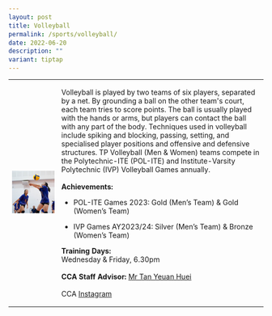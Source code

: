 ```yaml
---
layout: post
title: Volleyball
permalink: /sports/volleyball/
date: 2022-06-20
description: ""
variant: tiptap
---
```

<table style="minWidth: 50px">
<colgroup>
<col>
<col>
</colgroup>
<tbody>
<tr>
<td rowspan="1" colspan="1">
<div class="isomer-image-wrapper">
<img style="width: 100%" height="auto" width="100%" alt="" src="/images/Sports/Volleyball_1.png">
</div>
</td>
<td rowspan="1" colspan="1">
<p>Volleyball is played by two teams of six players, separated by a net.
By grounding a ball on the other team's court, each team tries to score
points. The ball is usually played with the hands or arms, but players
can contact the ball with any part of the body. Techniques used in volleyball
include spiking and blocking, passing, setting, and specialised player
positions and offensive and defensive structures. TP Volleyball (Men &amp;
Women) teams compete in the Polytechnic-ITE (POL-ITE) and Institute-Varsity
Polytechnic (IVP) Volleyball Games annually.
<br>
<br><strong>Achievements:</strong>
<br>
</p>
<ul data-tight="true" class="tight">
<li>
<p>POL-ITE Games 2023: Gold (Men’s Team) &amp; Gold (Women’s Team)</p>
</li>
<li>
<p>IVP Games AY2023/24: Silver (Men’s Team) &amp; Bronze (Women’s Team)</p>
</li>
</ul>
<p></p>
<p><strong>Training Days:</strong>
<br>Wednesday &amp; Friday, 6.30pm
<br>
<br><strong>CCA Staff Advisor:</strong>  <a href="mailto:TAN_Yeuan_Huei@TP.EDU.SG" rel="noopener noreferrer nofollow" target="_blank">Mr Tan Yeuan Huei</a>
<br>
<br>CCA <a href="https://www.instagram.com/tp.volleyball" rel="noopener noreferrer nofollow" target="_blank">Instagram</a>
</p>
</td>
</tr>
</tbody>
</table>
<p></p>